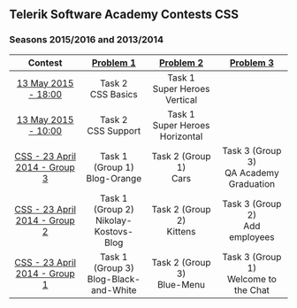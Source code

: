 ## Telerik Software Academy Contests CSS
### Seasons 2015/2016 and 2013/2014

|            Contest            |               [Problem 1](https://github.com/petyakostova/Telerik-Academy/tree/master/Front-end/CSS%20Contests/1)               |            [Problem 2](https://github.com/petyakostova/Telerik-Academy/tree/master/Front-end/CSS%20Contests/2)           |                [Problem 3](https://github.com/petyakostova/Telerik-Academy/tree/master/Front-end/CSS%20Contests/3)               |
|:-----------------------------:|:-------------------------------------:|:------------------------------:|:--------------------------------------:|
|      [13 May 2015 - 18:00](http://bgcoder.com/Contests/236/CSS-13-May-2015-18-00)      |           Task 2 <br /> CSS Basics           |  Task 1 <br /> Super Heroes Vertical  |                                        |
|      [13 May 2015 - 10:00](http://bgcoder.com/Contests/234/CSS-13-May-2015-10-00)      |           Task 2 <br /> CSS Support          | Task 1 <br /> Super Heroes Horizontal |                                        |
| [CSS - 23 April 2014 - Group 3](http://bgcoder.com/Contests/164/CSS-23-April-2014-Group-3) | Task 1 (Group 1) <br /> Blog-Orange |   Task 2 (Group 1) <br /> Cars   | Task 3 (Group 3) <br /> QA Academy Graduation |
| [CSS - 23 April 2014 - Group 2](http://bgcoder.com/Contests/163/CSS-23-April-2014-Group-2) | Task 1 (Group 2) <br /> Nikolay-Kostovs-Blog |    Task 2 (Group 2) <br /> Kittens    |     Task 3 (Group 2) <br /> Add employees     |
| [CSS - 23 April 2014 - Group 1](http://bgcoder.com/Contests/162/CSS-23-April-2014-Group-1) |      Task 1 (Group 3) <br /> Blog-Black-and-White     |      Task 2 (Group 3) <br /> Blue-Menu     |  Task 3 (Group 1) <br /> Welcome to the Chat  |
